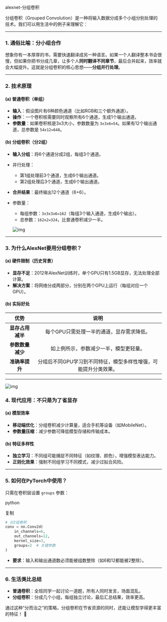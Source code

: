 alexnet-分组卷积

分组卷积（Grouped Convolution）是一种将输入数据分成多个小组分别处理的技术。我们可以用生活中的例子来理解它：

------

### **1. 通俗比喻：分小组合作**

想象你有一本厚厚的书，需要快速翻译成另一种语言。如果一个人翻译整本书会很慢，但如果你把书分成几章，让多个人**同时翻译不同章节**，最后合并起来，效率就会大幅提升。这就是分组卷积的核心思想——**分组并行处理**。

------

### **2. 技术原理**

#### **(a) 普通卷积（单组）**

- **输入**：假设图片有6种颜色通道（比如RGB和三个额外通道）。
- **操作**：一个卷积核需要同时观察所有6个通道，生成1个输出通道。
- **参数量**：如果卷积核是3x3大小，参数数量为 `3x3x6=54`。如果有12个输出通道，总参数是 `54x12=648`。

#### **(b) 分组卷积（分2组）**

- **输入分组**：将6个通道分成2组，每组3个通道。

- 并行处理：

  - 第1组处理前3个通道，生成6个输出通道。
  - 第2组处理后3个通道，生成6个输出通道。

- **合并结果**：最终输出12个通道（6+6）。

- 参数量：

  - 每组参数：`3x3x3x6=162`（每组3个输入通道，生成6个输出）。
  - 总参数：`162x2=324`，比普通卷积减少一半。

  ![img](https://cdn.jsdelivr.net/gh/jessieyyyy/Imgpicgo/Img/grouped-convolutions.png)

------

### **3. 为什么AlexNet要用分组卷积？**

#### **(a) 硬件限制（历史背景）**

- **显存不足**：2012年AlexNet训练时，单个GPU只有1.5GB显存，无法处理全部计算。
- **解决方案**：将网络分成两部分，分别在两个GPU上运行（每组对应一个GPU）。

#### **(b) 实际好处**

|     **优势**     |                           **说明**                           |
| :--------------: | :----------------------------------------------------------: |
| **显存占用减半** |          每个GPU只需处理一半的通道，显存需求降低。           |
| **参数数量减少** |            如上例所示，参数减少一半，模型更轻量。            |
|  **准确率提升**  | 分组后不同GPU学习到不同特征，模型多样性增强，可能提升分类效果。 |

------

![img](https://cdn.jsdelivr.net/gh/jessieyyyy/Imgpicgo/Img/alexnet-groups.png)

### **4. 现代应用：不只是为了省显存**

#### **(a) 模型效率**

- **移动端优化**：分组卷积减少计算量，适合手机等设备（如MobileNet）。
- **参数量压缩**：减少参数可降低模型存储和传输成本。

#### **(b) 特征多样性**

- **独立学习**：不同组可能捕捉不同特征（如纹理、颜色），增强模型表达能力。
- **正则化效果**：强制不同组学习不同模式，减少过拟合风险。

------

### **5. 如何在PyTorch中使用？**

只需在卷积层设置 `groups` 参数：

python

复制

```python
# 分2组卷积
conv = nn.Conv2d(
    in_channels=6, 
    out_channels=12, 
    kernel_size=3,
    groups=2  # 关键参数
)
```

- **要求**：输入和输出通道数必须能被组数整除（如6和12都能被2整除）。

------

### **6. 生活类比总结**

- **普通卷积**：全班同学一起讨论一道题，所有人同时发言，场面混乱。
- **分组卷积**：分成几个小组，每组独立讨论，最后汇总结果，效率更高。

通过这种“分而治之”的策略，分组卷积在节省资源的同时，还能让模型学得更丰富的特征！ 🚀